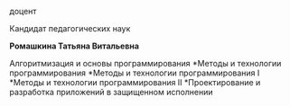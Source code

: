 доцент

Кандидат педагогических наук

**Ромашкина Татьяна Витальевна**

Алгоритмизация и основы программирования
	*Методы и технологии программирования
	*Методы и технологии программирования I
	*Методы и технологии программирования II
	*Проектирование и разработка приложений в защищенном исполнении